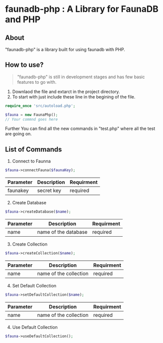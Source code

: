 # faunadb-php : A Library for FaunaDB and PHP


## About

"faunadb-php" is a library built for using faunadb with PHP. 


## How to use?

> "faunadb-php" is still in development stages and has few basic features to go with.
1. Downlaod the file and extarct in the project directory.
2. To start with just include these line in the begining of the file. 
```php
require_once 'src/autoload.php';

$fauna = new FaunaPhp();
// Your commnd goes here

```

Further You can find all the new commands in "test.php" where all the test are going on.

## List of Commands
1. Connect to Faunna
```php
$fauna->connectFauna($faunaKey);
```
| Parameter  | Description | Requirment |
|-------|----------------------|----------|
| faunakey  | secret key | required |
2. Create Database
```php
$fauna->createDatabase($name);
```
| Parameter  | Description | Requirment |
|-------|----------------------|----------|
| name  | name of the database | required |
3. Create Collection
```php
$fauna->createCollection($name);
```
| Parameter  | Description | Requirment |
|-------|----------------------|----------|
| name  | name of the collection | required |
4. Set Default Collection
```php
$fauna->setDefaultCollection($name);
```
| Parameter  | Description | Requirment |
|-------|----------------------|----------|
| name  | name of the collection | required |
4. Use Default Collection
```php
$fauna->useDefaultCollection();
```
